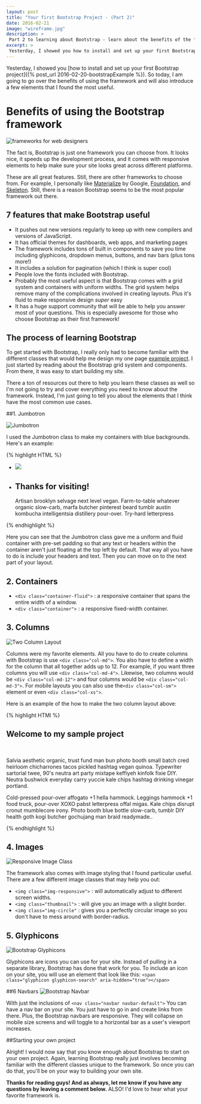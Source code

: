 ```yaml
---
layout: post
title: "Your first Bootstrap Project - (Part 2)"
date: 2016-02-21
image: "wireframe.jpg"
description: >
 Part 2 to learning about Bootstrap - learn about the benefits of the front-end framework and some of the useful elements you can use.
excerpt: >
 Yesterday, I showed you how to install and set up your first Bootstrap project. So today, I am going to go over the benefits of using the framework and will go over a few elements that I found the most useful.
---
```

Yesterday, I showed you [how to install and set up your first Bootstrap project]({% post_url 2016-02-20-bootstrapExample %}). So today, I am going to go over the benefits of using the framework and will also introduce a few elements that I found the most useful.

# Benefits of using the Bootstrap framework

![frameworks for web designers](/assets/wireframe.jpg)

The fact is, Bootstrap is just one framework you can choose from. It looks nice, it speeds up the development process, and it comes with responsive elements to help make sure your site looks great across different platforms.

These are all great features. Still, there are other frameworks to choose from. For example, I personally like [Materialize](http://materializecss.com/) by Google, [Foundation](http://foundation.zurb.com/learn/about.html), and [Skeleton](http://getskeleton.com/). Still, there is a reason Bootstrap seems to be the most popular framework out there.

## 7 features that make Bootstrap useful

- It pushes out new versions regularly to keep up with new compilers and versions of JavaScript.
- It has official themes for dashboards, web apps, and marketing pages
- The framework includes tons of built in components to save you time including glyphicons, dropdown menus, buttons, and nav bars (plus tons more!)
- It includes a solution for pagination (which I think is super cool)
- People love the fonts included with Bootstrap.  
- Probably the most useful aspect is that Bootstrap comes with a grid system and containers with uniform widths. The grid system helps remove many of the complications involved in creating layouts. Plus it's fluid to make responsive design *super* easy
- It has a huge support community that will be able to help you answer most of your questions. This is especially awesome for those who choose Bootstrap as their first framework!

## The process of learning Bootstrap
To get started with Bootstrap, I really only had to become familiar with the different classes that would help me design my one page [example project](https://github.com/ktagilbert/Bootstrap-Example). I just started by reading about the Bootstrap grid system and components. From there, it was easy to start building my site.

There a ton of resources out there to help you learn these classes as well so I'm not going to try and cover everything you need to know about the framework. Instead, I'm just going to tell you about the elements that I think have the most common use cases.


##1. Jumbotron

![Jumbotron](/assets/jumbotron.png)

I used the Jumbotron class to make my containers with blue backgrounds. Here's an example:

{% highlight HTML %}
<div class="jumbotron">
  <ul>
    <li class="left-li pull-left">
      <img class="half-width-img" src="assets/webDesign.jpg" />
    </li>
    <li class="right-li pull-right">
      <span class="half-width-txt">
        <h2 class="text-center">Thanks for visiting!</h2>
        <p>
          Artisan brooklyn selvage next level vegan. Farm-to-table whatever organic slow-carb,
          marfa butcher pinterest beard tumblr austin kombucha intelligentsia distillery pour-over. Try-hard letterpress
        </p>
      </span>
  </li>
</ul>
</div>
{% endhighlight %}

Here you can see that the Jumbotron class gave me a uniform and fluid container with pre-set padding so that any text or headers within the container aren't just floating at the top left by default. That way all you have to do is include your headers and text. Then you can move on to the next part of your layout.

## 2. Containers
- ``<div class="container-fluid">`` : a responsive container that spans the entire width of a window.
- ``<div class="container">`` : a responsive fixed-width container.


## 3. Columns
![Two Column Layout](/assets/twoColumnLayout.png)

Columns were my favorite elements. All you have to do to create columns with Bootstrap is use ```<div class="col-md">```. You also have to define a width for the column that all together adds up to 12. For example, if you want three columns you will use ```<div class="col-md-4">```. Likewise, two columns would be ```<div class="col-md-12">``` and four columns would be ```<div class="col-md-3">```. For mobile layouts you can also use  the```<div class="col-sm">``` element or even ```<div class="col-xs">```.

Here is an example of the how to make the two column layout above:

{% highlight HTMl %}
<section id="intro-content">
  <div class="col-lg-12 text-center">
      <h1>Welcome to my sample project</h1>
      </br>
  </div>
  <div class="col-lg-4 col-lg-offset-2">
      <p class="margin-text">Salvia aesthetic organic, trust fund man bun photo booth small batch cred heirloom
        chicharrones tacos pickled hashtag vegan quinoa. Typewriter sartorial twee, 90's neutra art party mixtape
        keffiyeh kinfolk fixie DIY. Neutra bushwick everyday carry yuccie kale chips hashtag drinking vinegar portland.
      </p>
  </div>
  <div class="col-lg-4">
      <p class="margin-text"> Cold-pressed pour-over affogato +1 hella hammock. Leggings hammock +1 food truck,
        pour-over XOXO pabst letterpress offal migas. Kale chips disrupt cronut mumblecore irony. Photo booth blue
        bottle slow-carb, tumblr DIY health goth kogi butcher gochujang man braid readymade..
      </p>
  </div>
</section>
{% endhighlight %}



## 4. Images
![Responsive Image Class](/assets/responsiveImgClass.png)

The framework also comes with image styling that I found particular useful. There are a few different image classes that may help you out:

- ```<img class="img-responsive">``` : will automatically adjust to different screen widths.
- ```<img class="thumbnail">``` : will give you an image with a slight border.
- ```<img class="img-circle"``` : gives you a perfectly circular image so you don't have to mess around with border-radius.


## 5. Glyphicons
![Bootstrap Glyphicons](/assets/glyphicon.png)

Glyphicons are icons you can use for your site. Instead of pulling in a separate library, Bootstrap has done that work for you. To include an icon on your site, you will use an element that look like this: ```<span class="glyphicon glyphicon-search" aria-hidden="true"></span>```

##6 Navbars
![Bootstrap Navbar](/assets/navBar.png)

With just the inclusions of ```<nav class="navbar navbar-default">``` You can have a nav bar on your site. You just have to go in and create links from there. Plus, the Bootstrap navbars are responsive. They will collapse on mobile size screens and will toggle to a horizontal bar as a user's viewport increases.

##Starting your own project

Alright! I would now say that you know enough about Bootstrap to start on your own project. Again, learning Bootstrap really just involves becoming familiar with the different classes unique to the framework. So once you can do that, you'll be on your way to building your own site.


**Thanks for reading guys! And as always, let me know if you have any questions by leaving a comment below.** ALSO! I'd love to hear what your favorite framework is.
